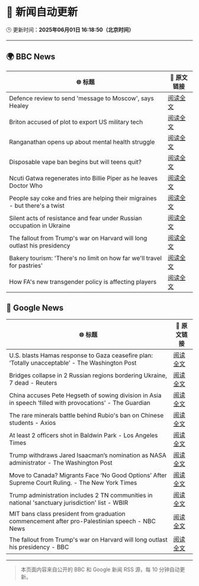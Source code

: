 # 🧠 新闻自动更新

🕒 更新时间：**2025年06月01日 16:18:50（北京时间）**

---

## 🌍 BBC News

| 🌐 标题 | 🔗 原文链接 |
|--------|-------------|
| Defence review to send 'message to Moscow', says Healey | [阅读全文](https://www.bbc.com/news/articles/cq69vqpp2l4o) |
| Briton accused of plot to export US military tech | [阅读全文](https://www.bbc.com/news/articles/c0qg4q87p1zo) |
| Ranganathan opens up about mental health struggle | [阅读全文](https://www.bbc.com/news/articles/cy8np7zzdl3o) |
| Disposable vape ban begins but will teens quit? | [阅读全文](https://www.bbc.com/news/articles/c80kxx2xr77o) |
| Ncuti Gatwa regenerates into Billie Piper as he leaves Doctor Who | [阅读全文](https://www.bbc.com/news/articles/clyvzy82l4no) |
| People say coke and fries are helping their migraines - but there's a twist | [阅读全文](https://www.bbc.com/news/articles/c23mrl5x53ro) |
| Silent acts of resistance and fear under Russian occupation in Ukraine | [阅读全文](https://www.bbc.com/news/articles/czj40rn8k0wo) |
| The fallout from Trump's war on Harvard will long outlast his presidency | [阅读全文](https://www.bbc.com/news/articles/c0ln9lexyedo) |
| Bakery tourism: 'There's no limit on how far we'll travel for pastries' | [阅读全文](https://www.bbc.com/news/articles/c39xz8vjw3ro) |
| How FA's new transgender policy is affecting players | [阅读全文](https://www.bbc.com/sport/football/articles/cx2e0l5gr27o) |

## 📰 Google News

| 🌐 标题 | 🔗 原文链接 |
|--------|-------------|
| U.S. blasts Hamas response to Gaza ceasefire plan: ‘Totally unacceptable’ - The Washington Post | [阅读全文](https://news.google.com/rss/articles/CBMijgFBVV95cUxOcHlhYXBERGN1WmVyUFE5cGlYN2NhbkE0VWQ5dlhLZGotbGxsMi1aeHdfVmpFZW1pY2VwOG90NmloakhWM2JRYlRPREROV2FST1lwTk1NNWxFVjZ4VjR2NUh6SzNFdW9kZm9lcEpXN2JaaXZYMG1qd256VGF0RXAzTy1yVHRtVHEyQk8xcGxn?oc=5) |
| Bridges collapse in 2 Russian regions bordering Ukraine, 7 dead - Reuters | [阅读全文](https://news.google.com/rss/articles/CBMitwFBVV95cUxPQ1gzTTRDUXRPd1ZRMndVTWlQd0lOUzQ3VHJMTGQ1UW02dzMxY01aSFNtSWxDcVhCVzJCcUxkazFja010U1VYYUVuRUJOZ3dfWU1pbWVqVlVUcTJYRzhvUF90RlN2blQzQ1JPQjcwcDN4T2ExNzFrWXY0ODJWaE5fMVVJTlplbU91SGlqdDJLeGlwM0EyUWJCQy05bDI2YjJBRVNhZkhReXRPZFhLT1c2Q2dGdzV4N2M?oc=5) |
| China accuses Pete Hegseth of sowing division in Asia in speech ‘filled with provocations’ - The Guardian | [阅读全文](https://news.google.com/rss/articles/CBMizwFBVV95cUxNQ0I4aFQyU3RwRk05X2I2WWZ6QXBEUHR0WUIycExhN2R1QTNyUFJLT0VUanNEbmZBTUtoM2s5a0E1RVVTVWVWSkhqZzhWY211MVZhUmNxVmZ2VVQtdVk5YktES053d2RobU5wdTYtelZsVk9RN1VPSTZ3VkhDTVlfMzFGOTVwRGUxODQzVDNGZFVpZGFFWWpNLXVWRHlnTzItaE1iMmxYVFdfblQ5MkNyWFBhUUhiYUlkWlZubE9Ibm9IeDF1bmtrTUJpRzRVOXc?oc=5) |
| The rare minerals battle behind Rubio's ban on Chinese students - Axios | [阅读全文](https://news.google.com/rss/articles/CBMiiAFBVV95cUxNU0twY3V5TmhvdGZBaWxMamtRN2JfZXJpTndNMXdSSVcwY2tHUlA5TWljYmY5VUh2bnM1V0hhUlRnRXZzMWhEMFhFTmZ4dDBMUmkyZURRY1drRU9aUVVMQ1lYeV9OXzQ1Z2VFdU9uUlg4d0JhV05BU3MyZFptRk1weHFJMmtORlJK?oc=5) |
| At least 2 officers shot in Baldwin Park - Los Angeles Times | [阅读全文](https://news.google.com/rss/articles/CBMilAFBVV95cUxNQ1FDWHp2QUxSQndEdGpiUXFlR21uamJENTd5b2tQNEwwRGlXdmxUX1o0QWJXR1hfYkJOeURpblFmWW5hMG1KVkMzQS1vbHBrcXhkZ2tfQ2VBYWFlYmhraUd3TUdQa0VvMjdaTDYzR2M3aUROcmREdTFRVDE4MFhxay1SeExHQlQ1Yk51Q0dtQ2tXMlNr?oc=5) |
| Trump withdraws Jared Isaacman’s nomination as NASA administrator - The Washington Post | [阅读全文](https://news.google.com/rss/articles/CBMioAFBVV95cUxOSjVCdDk2aFlWM2syQU94SVQtOEJjN0hnTzdoRlpPU1NucWhpZXFwanp3NFdqMmVZWDJNRnJmczdPb3NxT3BXMUctLVFrWGZSTDNYd094OXJkTUlDTUYxVUVrUXhZN0pxMzdGS1p4ejNVdXpHTHQ5NkhCUTY1alhOdWlxVk5XSlRnRWEyVnRDUVhBZzEyWS1lQ3RMWUVzNGVH?oc=5) |
| Move to Canada? Migrants Face ‘No Good Options’ After Supreme Court Ruling. - The New York Times | [阅读全文](https://news.google.com/rss/articles/CBMilgFBVV95cUxOQkJXMV9abmpEVzBnSS1uWUV3bEdiVzRXbUhQWE9NZ3lVVWhTdjAtQVZvYWx2aElCVnlHOTdfYUhDUS1zVF81Yi1yTHo3ei1haVVIV2dWRThzNnVoYW1IeURjelR4ekVldW9MQWwwZm1SMWNDc2JXWHJmZEFQUlpmcGxneXNZd1pDVm5hWjhHODM5SkFOcXc?oc=5) |
| Trump administration includes 2 TN communities in national 'sanctuary jurisdiction' list - WBIR | [阅读全文](https://news.google.com/rss/articles/CBMi5wFBVV95cUxPODBhQnhXWjdHblBKWjJ0RURPY3VJRTFuNHVvTUE2LWRRVmRfZmE0SlZ6NXVHRFF2VGctU3FLU25wZWNZUHhnd0ljUEJ5d0RxUHQxQ0NrMkZMUnBHOG8tMXVPamJVa1hnZFdhRnhjd1BvdDdYMXlpU1NHbkNJcndPZldkZmxESllTVjJJQllBZkMxU2I1RjE2VkpFU3hQbWNvcU9DQjR1MjdqMEJSRVd4dFJTU3pNNFRtVXdrelRiSFdYTGFOU1d5NDRlM0xzNklqUWNETWdaRG1iUzg2YkxoTTNUY2tMWUk?oc=5) |
| MIT bans class president from graduation commencement after pro-Palestinian speech - NBC News | [阅读全文](https://news.google.com/rss/articles/CBMitgFBVV95cUxPZXY4Vklna0JKdGpiT1dabG91VW5rX0UwV211cmxXYjVzSXpMMEpvQVJKMHR5WGplUGc4VTVmRVVkbEpQVlE2VndleWFLdmZjek5TTGNNSktJNzlsT1g0Q2tDUC1lMndEQVdzMTF0NGVheW1qWXBxWjd1TWlJdlY2VWlnX2dBVi1jbHp6QUV4cG93anc0ajljMFJ3SXRReHhqZFRmOF9Ob1hJQlkxQnpqb0dVUEtDQdIBVkFVX3lxTFBYWDIyQjZVSmRaSTRxZlM0MENTMkxEWVk4YXV5YjBrT1BhZWIxTk5WcGlhZXh3NUh1b1JiOWtqWTY3OGczeFJ2enY2RE9WYUw5MlFOa0R3?oc=5) |
| The fallout from Trump's war on Harvard will long outlast his presidency - BBC | [阅读全文](https://news.google.com/rss/articles/CBMiWkFVX3lxTE5LdkUyWVhPcExFWll0RFpaUG5ZTGdHN3pDR3hDRnA4em5KYVUxSzktbjhZNlFWa2RoRnJ0dm5FZHJFdGVuc01WSUEwNHp6RUc2c21MWG8yVzBHdw?oc=5) |

---
> 本页面内容来自公开的 BBC 和 Google 新闻 RSS 源，每 10 分钟自动更新。